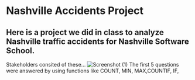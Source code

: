 # Nashville Accidents Project

## Here is a project we did in class to analyze Nashville traffic accidents for Nashville Software School. 
 
 Stakeholders consited of these...
 ![Screenshot (1)](https://github.com/SpotMcCormick/SpotMcComick.NashvilleAccidents/assets/132832823/05d6a5a8-a4d7-44cf-a031-125c8414b013)
 The first 5 questions were answered by using functions like COUNT, MIN, MAX,COUNTIF, IF,




